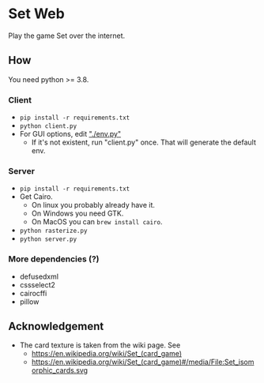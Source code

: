 # Set Web
Play the game Set over the internet.  

## How
You need python >= 3.8.  

### Client
- `pip install -r requirements.txt`
- `python client.py`
- For GUI options, edit ["./env.py"](./env.py)
  - If it's not existent, run "client.py" once. That will generate the default env.  

### Server
- `pip install -r requirements.txt`
- Get Cairo. 
  - On linux you probably already have it. 
  - On Windows you need GTK. 
  - On MacOS you can `brew install cairo`.  
- `python rasterize.py`
- `python server.py`

### More dependencies (?)
- defusedxml
- cssselect2
- cairocffi
- pillow

## Acknowledgement
- The card texture is taken from the wiki page. See  
  - https://en.wikipedia.org/wiki/Set_(card_game)
  - https://en.wikipedia.org/wiki/Set_(card_game)#/media/File:Set_isomorphic_cards.svg
